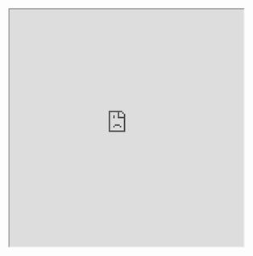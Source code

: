 <!DOCTYPE html>
<html>
<body>
<iframe src="https://platypusalpha.github.io/" height="470" width="465" title="Dex Hunter">
</body>
</html>
